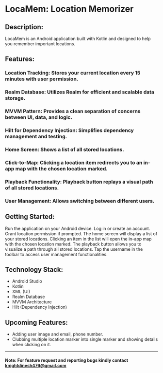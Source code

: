 # LocaMem: Location Memorizer

## Description:

LocaMem is an Android application built with Kotlin and designed to help you remember important locations.

## Features:

### Location Tracking: Stores your current location every 15 minutes with user permission.
### Realm Database: Utilizes Realm for efficient and scalable data storage.
### MVVM Pattern: Provides a clean separation of concerns between UI, data, and logic.
### Hilt for Dependency Injection: Simplifies dependency management and testing.
### Home Screen: Shows a list of all stored locations.
### Click-to-Map: Clicking a location item redirects you to an in-app map with the chosen location marked.
### Playback Functionality: Playback button replays a visual path of all stored locations.
### User Management: Allows switching between different users.

## Getting Started:

Run the application on your Android device.
Log in or create an account.
Grant location permission if prompted.
The home screen will display a list of your stored locations.
Clicking an item in the list will open the in-app map with the chosen location marked.
The playback button allows you to visualize a path through all stored locations.
Tap the username in the toolbar to access user management functionalities.

## Technology Stack:

- Android Studio
- Kotlin
- XML (UI)
- Realm Database
- MVVM Architecture
- Hilt (Dependency Injection)

## Upcoming Features:
- Adding user image and email, phone number.
- Clubbing multiple location marker into single marker and showing details when clicking on it.
---

#### Note: For feature request and reporting bugs kindly contact knightdinesh476@gmail.com
